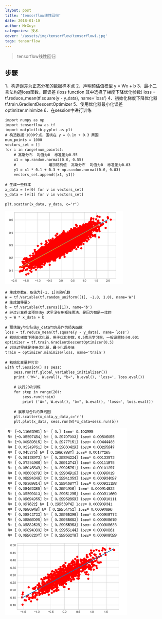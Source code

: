 ```yaml
---
layout: post
title: 'tensorflow线性回归'
date: 2018-01-10
author: MrXuyc
categories: 技术
cover: '/assets/img/tensorflow/tensorflow1.jpg'
tags: tensorflow
---
```

> tensorflow线性回归

## 步骤
1、构造误差为正态分布的数据样本点
2、声明预估值模型 y = Wx + b
3、最小二乘法构造loss函数，即误差  (loss function  其中选择了梯度下降优化参数) loss = tf.reduce_mean(tf.square(y - y_data), name='loss')
4、初始化梯度下降优化器  tf.train.GradientDescentOptimizer
5、使用优化器最小化误差  optimizer.minimize
6、在session中进行训练

```
import numpy as np
import tensorflow as tf
import matplotlib.pyplot as plt
# 构造数据:1000个点，围绕在 y = 0.1x + 0.3 周围
num_points = 1000
vectors_set = []
for i in range(num_points):
    # 高斯分布  均值为0  标准差为0.55  
    x1 = np.random.normal(0.0, 0.55)
    #               增加随机值  高斯分布  均值为0  标准差为0.03  
    y1 = x1 * 0.1 + 0.3 + np.random.normal(0.0, 0.03)
    vectors_set.append([x1, y1])

# 生成一些样本
x_data = [v[0] for v in vectors_set]
y_data = [v[1] for v in vectors_set]

plt.scatter(x_data, y_data, c='r')

```

![](/assets/img/tensorflow/data/linear/1.jpg)


```
# 生成参数W，取值为[-1, 1]间随机数
W = tf.Variable(tf.random_uniform([1], -1.0, 1.0), name='W')
# 生成偏移量b
b = tf.Variable(tf.zeros([1]), name='b')
# 经过计算得出预估值y 这里没有用矩阵乘法，是因为都是一维的
y = W * x_data + b

# 预估值y与实际值y_data均方差作为损失函数
loss = tf.reduce_mean(tf.square(y - y_data), name='loss')
# 初始化梯度下降法优化器，用于优化参数，0.5表示学习率，一般设置较小0.001
optimizer = tf.train.GradientDescentOptimizer(0.5)
# 训练过程就是使用优化器，最小化误差值
train = optimizer.minimize(loss, name='train')

# 初始化变量并打印
with tf.Session() as sess:
    sess.run(tf.global_variables_initializer())
    print ('W=', W.eval(), "b=", b.eval(), 'loss=', loss.eval())

    # 执行20次训练
    for step in range(20):
        sess.run(train)
        print ('W=', W.eval(), "b=", b.eval(), 'loss=', loss.eval())

    # 展示拟合后的直线图
    plt.scatter(x_data,y_data,c='r')
    plt.plot(x_data, sess.run(W)*x_data+sess.run(b))

```

![](/assets/img/tensorflow/data/linear/2.jpg)
